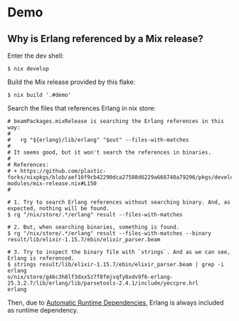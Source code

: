 # Demo

## Why is Erlang referenced by a Mix release?

Enter the dev shell:

```console
$ nix develop
```

Build the Mix release provided by this flake:

```console
$ nix build '.#demo'
```

Search the files that references Erlang in nix store:

```console
# beamPackages.mixRelease is searching the Erlang references in this way:
#
#   rg "${erlang}/lib/erlang" "$out" --files-with-matches
#
# It seems good, but it won't search the references in binaries.
#
# References:
# + https://github.com/plastic-forks/nixpkgs/blob/aef16f9cb42290dca27588d6229a668740a79296/pkgs/development/beam-modules/mix-release.nix#L150
#

# 1. Try to search Erlang references without searching binary. And, as expected, nothing will be found.
$ rg "/nix/store/.*/erlang" result --files-with-matches

# 2. But, when searching binaries, something is found.
$ rg "/nix/store/.*/erlang" result --files-with-matches --binary
result/lib/elixir-1.15.7/ebin/elixir_parser.beam

# 3. Try to inspect the binary file with `strings`. And as we can see, Erlang is referenced.
$ strings result/lib/elixir-1.15.7/ebin/elixir_parser.beam | grep -i erlang
o/nix/store/g46c3h8lf3dxx5z7f8fmjvqfy0xdv9f6-erlang-25.3.2.7/lib/erlang/lib/parsetools-2.4.1/include/yeccpre.hrl
erlang
```

Then, due to [Automatic Runtime Dependencies](https://nixos.org/guides/nix-pills/automatic-runtime-dependencies#automatic-runtime-dependencies), Erlang is always included as runtime dependency.
